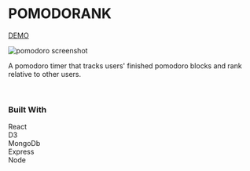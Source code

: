 <h1>POMODORANK</h1>

<a href="http://www.pomodorank.com">DEMO</a>

<img src="https://s3-us-west-2.amazonaws.com/s.cdpn.io/1090239/pomodoro-screenshot.png" alt="pomodoro screenshot">

A pomodoro timer that tracks users' finished pomodoro blocks and rank relative to other users.

<br>

<h3>Built With</h3>
React</br>
D3</br>
MongoDb</br>
Express</br>
Node</br>